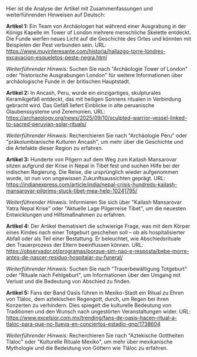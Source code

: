 Hier ist die Analyse der Artikel mit Zusammenfassungen und weiterführenden Hinweisen auf Deutsch:

**Artikel 1:**
Ein Team von Archäologen hat während einer Ausgrabung in der Königs Kapelle im Tower of London mehrere menschliche Skelette entdeckt. Die Funde werfen neues Licht auf die Geschichte des Ortes und könnten mit Beispielen der Pest verbunden sein.
URL: https://www.muyinteresante.com/historia/hallazgo-torre-londres-excavacion-esqueletos-peste-negra.html

*Weiterführender Hinweis:* Suchen Sie nach "Archäologie Tower of London" oder "historische Ausgrabungen London" für weitere Informationen über archäologische Funde in der britischen Hauptstadt.

**Artikel 2:**
In Ancash, Peru, wurde ein einzigartiges, skulpturales Keramikgefäß entdeckt, das mit heiligen Sonnens ritualen in Verbindung gebracht wird. Das Gefäß liefert Einblicke in alte peruanische Glaubenssysteme und Zeremonien.
URL: https://archaeology.org/news/2025/09/10/sculpted-warrior-vessel-linked-to-sacred-peruvian-solar-rituals/

*Weiterführender Hinweis:* Recherchieren Sie nach "Archäologie Peru" oder "präkolumbianische Kulturen Ancash", um mehr über die Geschichte und die Artefakte dieser Region zu erfahren.

**Artikel 3:**
Hunderte von Pilgern auf dem Weg zum Kailash Mansarovar sitzen aufgrund der Krise in Nepal in Tibet fest und suchen Hilfe bei der indischen Regierung. Die Reise, die ursprünglich wieder aufgenommen wurde, ist nun von ungewissen Zukunftsaussichten geprägt.
URL: https://indianexpress.com/article/india/nepal-crisis-hundreds-kailash-mansarovar-pilgrims-stuck-tibet-mea-help-10241795/

*Weiterführender Hinweis:* Informieren Sie sich über "Kailash Mansarovar Yatra Nepal Krise" oder "Aktuelle Lage Pilgerreise Tibet", um die neuesten Entwicklungen und Hilfsmaßnahmen zu erfahren.

**Artikel 4:**
Der Artikel thematisiert die schwierige Frage, was mit dem Körper eines Kindes nach einer Totgeburt geschehen soll – ob als hospitalisierter Abfall oder als Teil einer Bestattung. Er beleuchtet, wie Abschiedsrituale den Trauerprozess der Eltern beeinflussen können.
URL: https://observador.pt/programas/porque-sim-nao-e-resposta/bebe-morre-antes-de-nascer-residuo-hospitalar-ou-funeral/

*Weiterführender Hinweis:* Suchen Sie nach "Trauerbewältigung Totgeburt" oder "Rituale nach Fehlgeburt", um Informationen über den Umgang mit Verlust und die Bedeutung von Abschied zu finden.

**Artikel 5:**
Fans der Band Oasis führen in Mexiko-Stadt ein Ritual zu Ehren von Tláloc, dem aztekischen Regengott, durch, um Regen bei ihren Konzerten zu verhindern. Dies spiegelt die kulturelle Bedeutung von Traditionen und den Wunsch nach ungestörten Veranstaltungen wider.
URL: https://www.excelsior.com.mx/trending/fans-de-oasis-hacen-ritual-a-tlaloc-para-que-no-llueva-en-conciertos-estadio-gnp/1738604

*Weiterführender Hinweis:* Recherchieren Sie nach "Aztekische Gottheiten Tlaloc" oder "Kulturelle Rituale Mexiko", um mehr über mexikanische Mythologie und die Bedeutung von Göttern wie Tláloc zu erfahren.